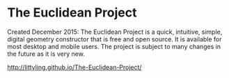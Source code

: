 # The Euclidean Project

Created December 2015: 
The Euclidean Project is a quick, intuitive, simple, digital geometry constructor that is free and open source. 
It is available for most desktop and mobile users.
The project is subject to many changes in the future as it is very new.

http://littyling.github.io/The-Euclidean-Project/
